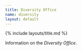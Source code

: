 ```yaml
---
title: Diversity Office
name: diversity
layout: default
---
```


{% include layouts/title.md %}

Information on the _Diversity Office_.



